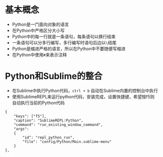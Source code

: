 # 基本概念
- Python是一门面向对象的语言
- 在Python中严格区分大小写
- Python中的每一行就是一条语句，每条语句以换行结束
- 一条语句可以分多行编写，多行编写时语句后边以`\`结尾
- Python是缩进严格的语言，所以在Python中不要随便写缩进
- 在Python中使用`#`来表示注释

# Python和Sublime的整合
- 在Sublime中执行Python代码，`ctrl + b` 自动在Sublime内置的控制台中执行  
- 使用SublimeREPL来运行python代码，安装完成，设置快捷键，希望按f5则自动执行当前的Python代码
```
{
    "keys": ["f5"],
    "caption": "SublimeREPL:Python",
    "command": "run_existing_window_command",
    "args":
    {
        "id": "repl_python_run",
        "file": "config/Python/Main.sublime-menu"
    }
},
```